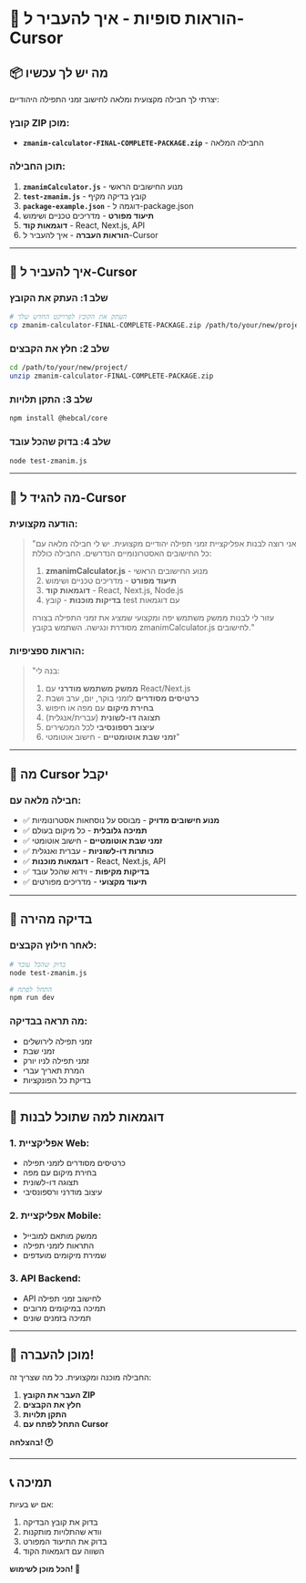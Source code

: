 # 🎯 הוראות סופיות - איך להעביר ל-Cursor

## 📦 מה יש לך עכשיו

יצרתי לך חבילה מקצועית ומלאה לחישוב זמני התפילה היהודיים:

### **קובץ ZIP מוכן:**

- **`zmanim-calculator-FINAL-COMPLETE-PACKAGE.zip`** - החבילה המלאה

### **תוכן החבילה:**

1. **`zmanimCalculator.js`** - מנוע החישובים הראשי
2. **`test-zmanim.js`** - קובץ בדיקה מקיף
3. **`package-example.json`** - דוגמה ל-package.json
4. **תיעוד מפורט** - מדריכים טכניים ושימוש
5. **דוגמאות קוד** - React, Next.js, API
6. **הוראות העברה** - איך להעביר ל-Cursor

---

## 🚀 איך להעביר ל-Cursor

### **שלב 1: העתק את הקובץ**

```bash
# העתק את הקובץ לפרויקט החדש שלך
cp zmanim-calculator-FINAL-COMPLETE-PACKAGE.zip /path/to/your/new/project/
```

### **שלב 2: חלץ את הקבצים**

```bash
cd /path/to/your/new/project/
unzip zmanim-calculator-FINAL-COMPLETE-PACKAGE.zip
```

### **שלב 3: התקן תלויות**

```bash
npm install @hebcal/core
```

### **שלב 4: בדוק שהכל עובד**

```bash
node test-zmanim.js
```

---

## 💬 מה להגיד ל-Cursor

### **הודעה מקצועית:**

> "אני רוצה לבנות אפליקציית זמני תפילה יהודיים מקצועית. יש לי חבילה מלאה עם כל החישובים האסטרונומיים הנדרשים. החבילה כוללת:
>
> 1. **zmanimCalculator.js** - מנוע החישובים הראשי
> 2. **תיעוד מפורט** - מדריכים טכניים ושימוש
> 3. **דוגמאות קוד** - React, Next.js, Node.js
> 4. **בדיקות מוכנות** - קובץ test עם דוגמאות
>
> עזור לי לבנות ממשק משתמש יפה ומקצועי שמציג את זמני התפילה בצורה מסודרת ונגישה. השתמש בקובץ zmanimCalculator.js לחישובים."

### **הוראות ספציפיות:**

> "בנה לי:
>
> 1. **ממשק משתמש מודרני** עם React/Next.js
> 2. **כרטיסים מסודרים** לזמני בוקר, יום, ערב ושבת
> 3. **בחירת מיקום** עם מפה או חיפוש
> 4. **תצוגה דו-לשונית** (עברית/אנגלית)
> 5. **עיצוב רספונסיבי** לכל המכשירים
> 6. **זמני שבת אוטומטיים** - חישוב אוטומטי"

---

## 🎯 מה Cursor יקבל

### **חבילה מלאה עם:**

- ✅ **מנוע חישובים מדויק** - מבוסס על נוסחאות אסטרונומיות
- ✅ **תמיכה גלובלית** - כל מיקום בעולם
- ✅ **זמני שבת אוטומטיים** - חישוב אוטומטי
- ✅ **כותרות דו-לשוניות** - עברית ואנגלית
- ✅ **דוגמאות מוכנות** - React, Next.js, API
- ✅ **בדיקות מקיפות** - וידוא שהכל עובד
- ✅ **תיעוד מקצועי** - מדריכים מפורטים

---

## 🧪 בדיקה מהירה

### **לאחר חילוץ הקבצים:**

```bash
# בדוק שהכל עובד
node test-zmanim.js

# התחל לפתח
npm run dev
```

### **מה תראה בבדיקה:**

- זמני תפילה לירושלים
- זמני שבת
- זמני תפילה לניו יורק
- המרת תאריך עברי
- בדיקת כל הפונקציות

---

## 🎨 דוגמאות למה שתוכל לבנות

### **1. אפליקציית Web:**

- כרטיסים מסודרים לזמני תפילה
- בחירת מיקום עם מפה
- תצוגה דו-לשונית
- עיצוב מודרני ורספונסיבי

### **2. אפליקציית Mobile:**

- ממשק מותאם למובייל
- התראות לזמני תפילה
- שמירת מיקומים מועדפים

### **3. API Backend:**

- API לחישוב זמני תפילה
- תמיכה במיקומים מרובים
- תמיכה בזמנים שונים

---

## 🚀 מוכן להעברה!

החבילה מוכנה ומקצועית. כל מה שצריך זה:

1. **העבר את הקובץ ZIP**
2. **חלץ את הקבצים**
3. **התקן תלויות**
4. **התחל לפתח עם Cursor**

**בהצלחה! 🕐**

---

## 📞 תמיכה

אם יש בעיות:

1. בדוק את קובץ הבדיקה
2. וודא שהתלויות מותקנות
3. בדוק את התיעוד המפורט
4. השווה עם דוגמאות הקוד

**הכל מוכן לשימוש! 🎉**
